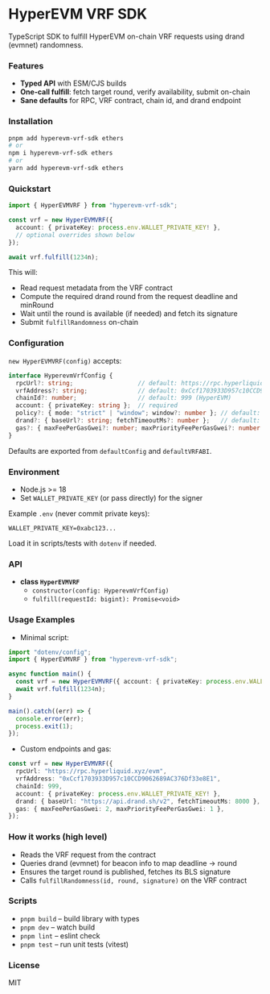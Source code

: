 # HyperEVM VRF SDK

TypeScript SDK to fulfill HyperEVM on-chain VRF requests using drand (evmnet) randomness.

### Features
- **Typed API** with ESM/CJS builds
- **One-call fulfill**: fetch target round, verify availability, submit on-chain
- **Sane defaults** for RPC, VRF contract, chain id, and drand endpoint

### Installation

```bash
pnpm add hyperevm-vrf-sdk ethers
# or
npm i hyperevm-vrf-sdk ethers
# or
yarn add hyperevm-vrf-sdk ethers
```

### Quickstart

```ts
import { HyperEVMVRF } from "hyperevm-vrf-sdk";

const vrf = new HyperEVMVRF({
  account: { privateKey: process.env.WALLET_PRIVATE_KEY! },
  // optional overrides shown below
});

await vrf.fulfill(1234n);
```

This will:
- Read request metadata from the VRF contract
- Compute the required drand round from the request deadline and minRound
- Wait until the round is available (if needed) and fetch its signature
- Submit `fulfillRandomness` on-chain

### Configuration

`new HyperEVMVRF(config)` accepts:

```ts
interface HyperevmVrfConfig {
  rpcUrl?: string;                  // default: https://rpc.hyperliquid.xyz/evm
  vrfAddress?: string;              // default: 0xCcf1703933D957c10CCD9062689AC376Df33e8E1
  chainId?: number;                 // default: 999 (HyperEVM)
  account: { privateKey: string };  // required
  policy?: { mode: "strict" | "window"; window?: number }; // default: { mode: "window", window: 1 }
  drand?: { baseUrl?: string; fetchTimeoutMs?: number };   // default: api.drand.sh/v2, 8000ms
  gas?: { maxFeePerGasGwei?: number; maxPriorityFeePerGasGwei?: number };
}
```

Defaults are exported from `defaultConfig` and `defaultVRFABI`.

### Environment

- Node.js >= 18
- Set `WALLET_PRIVATE_KEY` (or pass directly) for the signer

Example `.env` (never commit private keys):

```dotenv
WALLET_PRIVATE_KEY=0xabc123...
```

Load it in scripts/tests with `dotenv` if needed.

### API

- **class `HyperEVMVRF`**
  - `constructor(config: HyperevmVrfConfig)`
  - `fulfill(requestId: bigint): Promise<void>`

### Usage Examples

- Minimal script:

```ts
import "dotenv/config";
import { HyperEVMVRF } from "hyperevm-vrf-sdk";

async function main() {
  const vrf = new HyperEVMVRF({ account: { privateKey: process.env.WALLET_PRIVATE_KEY! } });
  await vrf.fulfill(1234n);
}

main().catch((err) => {
  console.error(err);
  process.exit(1);
});
```

- Custom endpoints and gas:

```ts
const vrf = new HyperEVMVRF({
  rpcUrl: "https://rpc.hyperliquid.xyz/evm",
  vrfAddress: "0xCcf1703933D957c10CCD9062689AC376Df33e8E1",
  chainId: 999,
  account: { privateKey: process.env.WALLET_PRIVATE_KEY! },
  drand: { baseUrl: "https://api.drand.sh/v2", fetchTimeoutMs: 8000 },
  gas: { maxFeePerGasGwei: 2, maxPriorityFeePerGasGwei: 1 },
});
```

### How it works (high level)

- Reads the VRF request from the contract
- Queries drand (evmnet) for beacon info to map deadline -> round
- Ensures the target round is published, fetches its BLS signature
- Calls `fulfillRandomness(id, round, signature)` on the VRF contract

### Scripts

- `pnpm build` – build library with types
- `pnpm dev` – watch build
- `pnpm lint` – eslint check
- `pnpm test` – run unit tests (vitest)

### License

MIT
